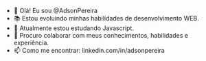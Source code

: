 - 👋 Olá! Eu sou @AdsonPereira
- 📚 Estou evoluindo minhas habilidades de desenvolvimento WEB.
- 🌱 Atualmente estou estudando Javascript.
- 💞️ Procuro colaborar com meus conhecimentos, habilidades e experiência.
- 📫 Como me encontrar: linkedin.com/in/adsonpereira

<!---
AdsonPereira/AdsonPereira is a ✨ special ✨ repository because its `README.md` (this file) appears on your GitHub profile.
You can click the Preview link to take a look at your changes.
--->
